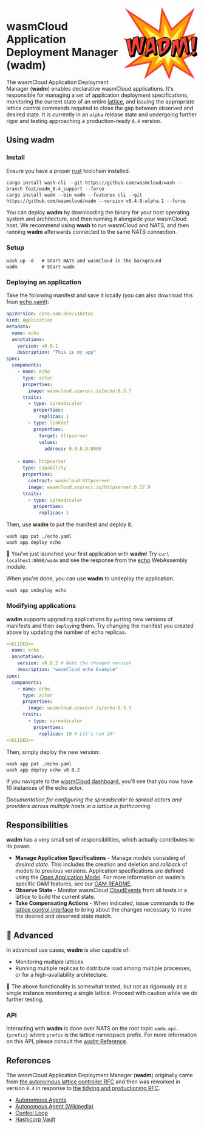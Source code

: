 <img align="right" src="./wadm.png" alt="wadm logo" style="width: 200px" />

# wasmCloud Application Deployment Manager (wadm)

The wasmCloud Application Deployment Manager (**wadm**) enables declarative wasmCloud applications. It's responsible for managing a set of application deployment specifications, monitoring the current state of an entire [lattice](https://wasmcloud.com/docs/reference/lattice/), and issuing the appropriate lattice control commands required to close the gap between observed and desired state. It is currently in an `alpha` release state and undergoing further rigor and testing approaching a production-ready `0.4` version.

## Using wadm

### Install

Ensure you have a proper [rust](https://www.rust-lang.org/tools/install) toolchain installed.

```
cargo install wash-cli --git https://github.com/wasmcloud/wash --branch feat/wadm_0.4_support --force
cargo install wadm --bin wadm --features cli --git https://github.com/wasmcloud/wadm --version v0.4.0-alpha.1 --force
```

You can deploy **wadm** by downloading the binary for your host operating system and architecture, and then running it alongside your wasmCloud host. We recommend using **wash** to run wasmCloud and NATS, and then running **wadm** afterwards connected to the same NATS connection.

### Setup

```
wash up -d   # Start NATS and wasmCloud in the background
wadm         # Start wadm
```

### Deploying an application

Take the following manifest and save it locally (you can also download this from [echo.yaml](./oam/echo.yaml)):

```yaml
apiVersion: core.oam.dev/v1beta1
kind: Application
metadata:
  name: echo
  annotations:
    version: v0.0.1
    description: "This is my app"
spec:
  components:
    - name: echo
      type: actor
      properties:
        image: wasmcloud.azurecr.io/echo:0.3.7
      traits:
        - type: spreadscaler
          properties:
            replicas: 1
        - type: linkdef
          properties:
            target: httpserver
            values:
              address: 0.0.0.0:8080

    - name: httpserver
      type: capability
      properties:
        contract: wasmcloud:httpserver
        image: wasmcloud.azurecr.io/httpserver:0.17.0
      traits:
        - type: spreadscaler
          properties:
            replicas: 1
```

Then, use **wadm** to put the manifest and deploy it.

```
wash app put ./echo.yaml
wash app deploy echo
```

🎉 You've just launched your first application with **wadm**! Try `curl localhost:8080/wadm` and see the response from the [echo](https://github.com/wasmCloud/examples/tree/main/actor/echo) WebAssembly module.

When you're done, you can use **wadm** to undeploy the application.

```
wash app undeploy echo
```

### Modifying applications

**wadm** supports upgrading applications by `put`ting new versions of manifests and then `deploy`ing them. Try changing the manifest you created above by updating the number of echo replicas.

```yaml
<<ELIDED>>
  name: echo
  annotations:
    version: v0.0.2 # Note the changed version
    description: "wasmCloud echo Example"
spec:
  components:
    - name: echo
      type: actor
      properties:
        image: wasmcloud.azurecr.io/echo:0.3.5
      traits:
        - type: spreadscaler
          properties:
            replicas: 10 # Let's run 10!
<<ELIDED>>
```

Then, simply deploy the new version:

```
wash app put ./echo.yaml
wash app deploy echo v0.0.2
```

If you navigate to the [wasmCloud dashboard](http://localhost:4000/), you'll see that you now have 10 instances of the echo actor.

_Documentation for configuring the spreadscaler to spread actors and providers across multiple hosts in a lattice is forthcoming._

## Responsibilities

**wadm** has a very small set of responsibilities, which actually contributes to its power.

- **Manage Application Specifications** - Manage models consisting of _desired state_. This includes the creation and deletion and _rollback_ of models to previous versions. Application specifications are defined using the [Open Application Model](https://oam.dev/). For more information on wadm's specific OAM features, see our [OAM README](./oam/README.md).
- **Observe State** - Monitor wasmCloud [CloudEvents](https://cloudevents.io/) from all hosts in a lattice to build the current state.
- **Take Compensating Actions** - When indicated, issue commands to the [lattice control interface](https://github.com/wasmCloud/interfaces/tree/main/lattice-control) to bring about the changes necessary to make the desired and observed state match.

## 🚧 Advanced

In advanced use cases, **wadm** is also capable of:

- Monitoring multiple lattices
- Running multiple replicas to distribute load among multiple processes, or for a high-availability architecture.

🚧 The above functionality is somewhat tested, but not as rigorously as a single instance monitoring a single lattice. Proceed with caution while we do further testing.

### API

Interacting with **wadm** is done over NATS on the root topic `wadm.api.{prefix}` where `prefix` is the lattice namespace prefix. For more information on this API, please consult the [wadm Reference](https://wasmcloud.dev/reference/wadm).

## References

The wasmCloud Application Deployment Manager (**wadm**) originally came from [the autonomous lattice controller RFC](https://github.com/wasmCloud/wasmcloud-otp/issues/177) and then was reworked in version `0.4` in response to [the tidying and productioning RFC](https://github.com/wasmCloud/wadm/issues/40).

- [Autonomous Agents](https://www.sciencedirect.com/topics/computer-science/autonomous-agent)
- [Autonomous Agent (Wikipedia)](https://en.wikipedia.org/wiki/Autonomous_agent)
- [Control Loop](https://en.wikipedia.org/wiki/Control_loop)
- [Hashicorp Vault](https://www.vaultproject.io/)
